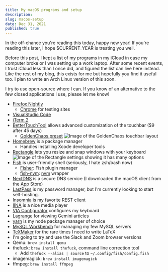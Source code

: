 ```yaml
---
title: My macOS programs and setup
description:
slug: macos-setup
date: Dec 31, 2021
published: true
---
```


In the off-chance you're reading this today, happy new year! If you're reading this later, I hope $CURRENT_YEAR is treating you well. 

Before this post, I kept a list of my programs in my iCloud in case my computer broke or I was setting up a work laptop. After some recent events, I trust iCloud less than I once did, and figured the list can live here instead. Like the rest of my blog, this exists for me but hopefully you find it useful too. I plan to write an Arch Linux version of this soon. 

I try to use open-source where I can. If you know of an alternative to the few closed applications I use, please let me know!

- [Firefox Nightly](https://www.mozilla.org/en-US/firefox/channel/desktop/)
    - [Chrome](https://www.google.com/chrome/) for testing sites
- [VisualStudio Code](https://code.visualstudio.com/)
- [iTerm 2](https://iterm2.com/) 
- [BetterTouchTool](https://folivora.ai/) allows advanced customization of the touchbar  ($9 after 45 days)
    - [GoldenChaos preset](https://community.folivora.ai/t/goldenchaos-btt-the-complete-touch-bar-ui-replacement/1281)
    ![Image of the GoldenChaos touchbar layout](/blog/macos/touchbar.jpg)
- [Homebrew](https://brew.sh/) is a package manager
    - Handles installing Xcode developer tools
- [Rectangle](https://rectangleapp.com/) lets you resize and snap windows with your keyboard
    ![Image of the Rectangle settings showing it has many options](/blog/macos/rectangle.jpg)
- [Fish](https://fishshell.com/) is user-friendly shell (seriously, I hate zsh/bash now)
    - [Fisher](https://github.com/jorgebucaran/fisher): Fish plugin manager
    - [fish-nvm](https://github.com/jorgebucaran/fish-nvm): [nvm](https://github.com/nvm-sh/nvm) wrapper
- [NextDNS](https://nextdns.io/) is a secure DNS service (I downloaded the macOS client from the App Store)
- [LastPass](https://www.lastpass.com/) is my password manager, but I'm currently looking to start self-hosting.
- [Insomnia](https://insomnia.rest/) is my favorite REST client
- [IINA](https://iina.io/]) is a nice media player 
- [VIA Configurator](https://caniusevia.com/) configures my keyboard
- [Lagrange](https://github.com/skyjake/lagrange) for viewing Gemini articles
- [yarn](https://classic.yarnpkg.com/lang/en/docs/install/#mac-stable) is my node package manager of choice
- [MySQL Workbench](https://www.mysql.com/products/workbench/) for managing my few MySQL servers
- [TeXMaker](https://www.xm1math.net/texmaker/) for the rare times I need to write LaTeX
- I'm going to try and use the Slack and Zoom browser versions
- Qemu: `brew install qemu`
- thefuck: `brew install thefuck`, command line correction tool
    - Add `thefuck --alias | source` to `~/.config/fish/config.fish`
- imagemagick: `brew install imagemagick`
- ffmpeg: `brew install ffmpeg`
